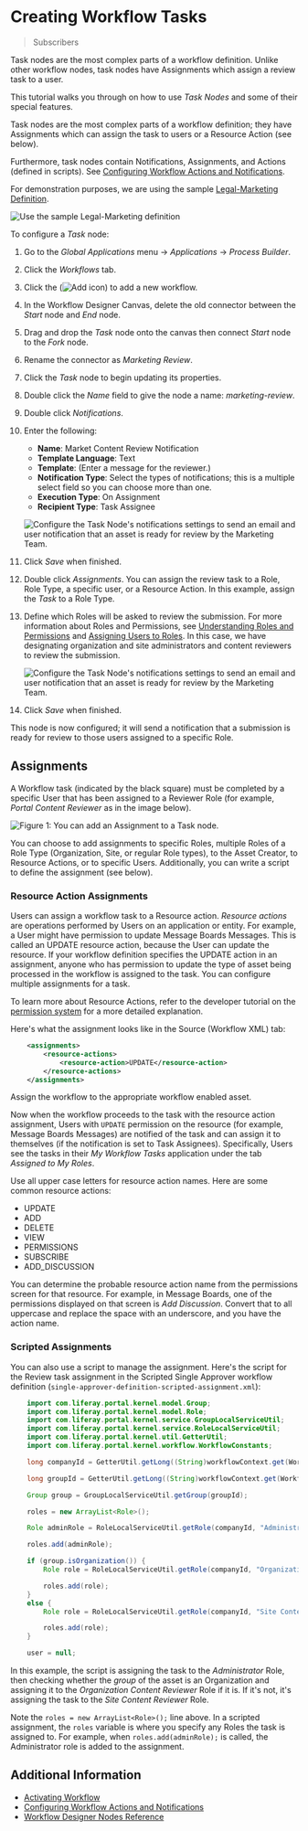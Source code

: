 # Creating Workflow Tasks

> Subscribers

Task nodes are the most complex parts of a workflow definition. Unlike other workflow nodes, task nodes have Assignments which assign a review task to a user.

This tutorial walks you through on how to use _Task Nodes_ and some of their special features.

Task nodes are the most complex parts of a workflow definition; they have Assignments which can assign the task to users or a Resource Action (see below).

Furthermore, task nodes contain Notifications, Assignments, and Actions (defined in scripts). See [Configuring Workflow Actions and Notifications](./configuring-workflow-actions-and-notifications.md).

For demonstration purposes, we are using the sample [Legal-Marketing Definition](../workflow-designer-overview/workflow-processes/legal-marketing-definition.xml).

![Use the sample Legal-Marketing definition](./creating-workflow-tasks/images/02.png)

To configure a _Task_ node:

1. Go to the _Global Applications_ menu &rarr; _Applications_ &rarr; _Process Builder_.
1. Click the _Workflows_ tab.
1. Click the (![Add icon](../../../../images/icon-add.png)) to add a new workflow.
1. In the Workflow Designer Canvas, delete the old connector between the _Start_ node and _End_ node.
1. Drag and drop the _Task_ node onto the canvas then connect _Start_ node to the _Fork_ node.
1. Rename the connector as _Marketing Review_.
1. Click the _Task_ node to begin updating its properties.
1. Double click the _Name_ field to give the node a name: _marketing-review_.
1. Double click _Notifications_.
1. Enter the following:

    * **Name**: Market Content Review Notification
    * **Template Language**: Text
    * **Template**: (Enter a message for the reviewer.)
    * **Notification Type**: Select the types of notifications; this is a multiple select field so you can choose more than one.
    * **Execution Type**: On Assignment
    * **Recipient Type**: Task Assignee

    ![Configure the Task Node's notifications settings to send an email and user notification that an asset is ready for review by the Marketing Team.](./creating-workflow-tasks/images/03.png)

1. Click _Save_ when finished.
1. Double click _Assignments_. You can assign the review task to a Role, Role Type, a specific user, or a Resource Action. In this example, assign the _Task_ to a Role Type.
1. Define which Roles will be asked to review the submission. For more information about Roles and Permissions, see [Understanding Roles and Permissions](../../../../users-and-permissions/roles-and-permissions/understanding-roles-and-permissions.md) and [Assigning Users to Roles](../../../../users-and-permissions/roles-and-permissions/assigning-users-to-roles.md). In this case, we have designating organization and site administrators and content reviewers to review the submission.

    ![Configure the Task Node's notifications settings to send an email and user notification that an asset is ready for review by the Marketing Team.](./creating-workflow-tasks/images/04.png)

1. Click _Save_ when finished.

This node is now configured; it will send a notification that a submission is ready for review to those users assigned to a specific Role.

## Assignments

A Workflow task (indicated by the black square) must be completed by a specific User that has been assigned to a Reviewer Role (for example, _Portal Content Reviewer_ as in the image below).

![Figure 1: You can add an Assignment to a Task node.](./creating-workflow-tasks/images/01.png)

You can choose to add assignments to specific Roles, multiple Roles of a Role Type (Organization, Site, or regular Role types), to the Asset Creator, to Resource Actions, or to specific Users. Additionally, you can write a script to define the assignment (see below).

### Resource Action Assignments

Users can assign a workflow task to a Resource action. *Resource actions* are operations performed by Users on an application or entity. For example, a User might have permission to update Message Boards Messages. This is called an UPDATE resource action, because the User can update the resource. If your workflow definition specifies the UPDATE action in an assignment, anyone who has permission to update the type of asset being processed in the workflow is assigned to the task. You can configure multiple assignments for a task.

To learn more about Resource Actions, refer to the developer tutorial on the [permission system](https://help.liferay.com/hc/articles/360028725252-Defining-Application-Permissions) for a more detailed explanation.

Here's what the assignment looks like in the Source (Workflow XML) tab:

```xml
    <assignments>
        <resource-actions>
            <resource-action>UPDATE</resource-action>
        </resource-actions>
    </assignments>
```

Assign the workflow to the appropriate workflow enabled asset.

Now when the workflow proceeds to the task with the resource action assignment, Users with `UPDATE` permission on the resource (for example, Message Boards Messages) are notified of the task and can assign it to themselves (if the notification is set to Task Assignees). Specifically, Users see the tasks in their *My Workflow Tasks* application under the tab *Assigned to My Roles*.

Use all upper case letters for resource action names. Here are some common resource actions:

* UPDATE
* ADD
* DELETE
* VIEW
* PERMISSIONS
* SUBSCRIBE
* ADD_DISCUSSION

You can determine the probable resource action name from the permissions screen for that resource. For example, in Message Boards, one of the permissions displayed on that screen is *Add Discussion*. Convert that to all uppercase and replace the space with an underscore, and you have the action name.

### Scripted Assignments

You can also use a script to manage the assignment. Here's the script for the Review task assignment in the Scripted Single Approver workflow definition (`single-approver-definition-scripted-assignment.xml`):

```java
    import com.liferay.portal.kernel.model.Group;
    import com.liferay.portal.kernel.model.Role;
    import com.liferay.portal.kernel.service.GroupLocalServiceUtil;
    import com.liferay.portal.kernel.service.RoleLocalServiceUtil;
    import com.liferay.portal.kernel.util.GetterUtil;
    import com.liferay.portal.kernel.workflow.WorkflowConstants;

    long companyId = GetterUtil.getLong((String)workflowContext.get(WorkflowConstants.CONTEXT_COMPANY_ID));

    long groupId = GetterUtil.getLong((String)workflowContext.get(WorkflowConstants.CONTEXT_GROUP_ID));

    Group group = GroupLocalServiceUtil.getGroup(groupId);

    roles = new ArrayList<Role>();

    Role adminRole = RoleLocalServiceUtil.getRole(companyId, "Administrator");

    roles.add(adminRole);

    if (group.isOrganization()) {
        Role role = RoleLocalServiceUtil.getRole(companyId, "Organization Content Reviewer");

        roles.add(role);
    }
    else {
        Role role = RoleLocalServiceUtil.getRole(companyId, "Site Content Reviewer");

        roles.add(role);
    }

    user = null;
```

In this example, the script is assigning the task to the *Administrator* Role, then checking whether the *group* of the asset is an Organization and assigning it to the *Organization Content Reviewer* Role if it is. If it's not, it's assigning the task to the *Site Content Reviewer* Role.

Note the `roles = new ArrayList<Role>();` line above. In a scripted assignment, the `roles` variable is where you specify any Roles the task is assigned to. For example, when `roles.add(adminRole);` is called, the Administrator role is added to the assignment.

## Additional Information

* [Activating Workflow](../activating-workflow.md)
* [Configuring Workflow Actions and Notifications](./configuring-workflow-actions-and-notifications.md)
* [Workflow Designer Nodes Reference](./workflow-designer-nodes-reference.md)
